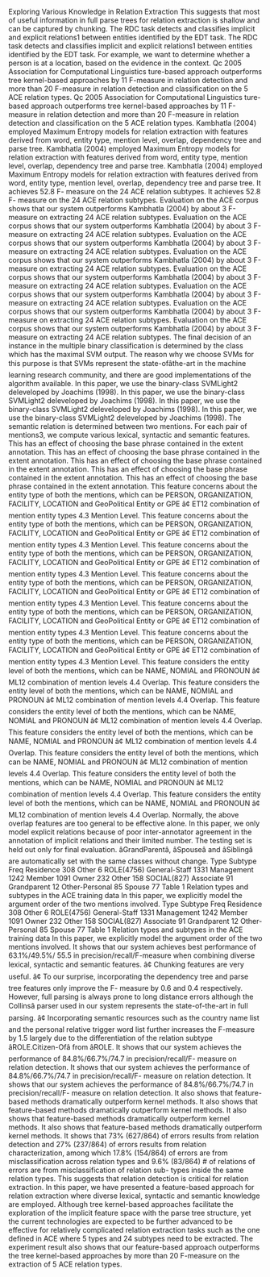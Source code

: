 Exploring Various Knowledge in Relation Extraction
This suggests that most of useful information in full parse trees for relation extraction is shallow and can be captured by chunking.
The RDC task detects and classifies implicit and explicit relations1 between entities identified by the EDT task.
The RDC task detects and classifies implicit and explicit relations1 between entities identified by the EDT task.
For example, we want to determine whether a person is at a location, based on the evidence in the context.
Qc 2005 Association for Computational Linguistics ture-based approach outperforms tree kernel-based approaches by 11 F-measure in relation detection and more than 20 F-measure in relation detection and classification on the 5 ACE relation types.
Qc 2005 Association for Computational Linguistics ture-based approach outperforms tree kernel-based approaches by 11 F-measure in relation detection and more than 20 F-measure in relation detection and classification on the 5 ACE relation types.
Kambhatla (2004) employed Maximum Entropy models for relation extraction with features derived from word, entity type, mention level, overlap, dependency tree and parse tree.
Kambhatla (2004) employed Maximum Entropy models for relation extraction with features derived from word, entity type, mention level, overlap, dependency tree and parse tree.
Kambhatla (2004) employed Maximum Entropy models for relation extraction with features derived from word, entity type, mention level, overlap, dependency tree and parse tree.
It achieves 52.8 F- measure on the 24 ACE relation subtypes.
It achieves 52.8 F- measure on the 24 ACE relation subtypes.
Evaluation on the ACE corpus shows that our system outperforms Kambhatla (2004) by about 3 F-measure on extracting 24 ACE relation subtypes.
Evaluation on the ACE corpus shows that our system outperforms Kambhatla (2004) by about 3 F-measure on extracting 24 ACE relation subtypes.
Evaluation on the ACE corpus shows that our system outperforms Kambhatla (2004) by about 3 F-measure on extracting 24 ACE relation subtypes.
Evaluation on the ACE corpus shows that our system outperforms Kambhatla (2004) by about 3 F-measure on extracting 24 ACE relation subtypes.
Evaluation on the ACE corpus shows that our system outperforms Kambhatla (2004) by about 3 F-measure on extracting 24 ACE relation subtypes.
Evaluation on the ACE corpus shows that our system outperforms Kambhatla (2004) by about 3 F-measure on extracting 24 ACE relation subtypes.
Evaluation on the ACE corpus shows that our system outperforms Kambhatla (2004) by about 3 F-measure on extracting 24 ACE relation subtypes.
Evaluation on the ACE corpus shows that our system outperforms Kambhatla (2004) by about 3 F-measure on extracting 24 ACE relation subtypes.
The final decision of an instance in the multiple binary classification is determined by the class which has the maximal SVM output.
The reason why we choose SVMs for this purpose is that SVMs represent the state-ofâthe-art in the machine learning research community, and there are good implementations of the algorithm available.
In this paper, we use the binary-class SVMLight2 deleveloped by Joachims (1998).
In this paper, we use the binary-class SVMLight2 deleveloped by Joachims (1998).
In this paper, we use the binary-class SVMLight2 deleveloped by Joachims (1998).
In this paper, we use the binary-class SVMLight2 deleveloped by Joachims (1998).
The semantic relation is determined between two mentions.
For each pair of mentions3, we compute various lexical, syntactic and semantic features.
This has an effect of choosing the base phrase contained in the extent annotation.
This has an effect of choosing the base phrase contained in the extent annotation.
This has an effect of choosing the base phrase contained in the extent annotation.
This has an effect of choosing the base phrase contained in the extent annotation.
This has an effect of choosing the base phrase contained in the extent annotation.
This feature concerns about the entity type of both the mentions, which can be PERSON, ORGANIZATION, FACILITY, LOCATION and GeoPolitical Entity or GPE â¢ ET12 combination of mention entity types 4.3 Mention Level.
This feature concerns about the entity type of both the mentions, which can be PERSON, ORGANIZATION, FACILITY, LOCATION and GeoPolitical Entity or GPE â¢ ET12 combination of mention entity types 4.3 Mention Level.
This feature concerns about the entity type of both the mentions, which can be PERSON, ORGANIZATION, FACILITY, LOCATION and GeoPolitical Entity or GPE â¢ ET12 combination of mention entity types 4.3 Mention Level.
This feature concerns about the entity type of both the mentions, which can be PERSON, ORGANIZATION, FACILITY, LOCATION and GeoPolitical Entity or GPE â¢ ET12 combination of mention entity types 4.3 Mention Level.
This feature concerns about the entity type of both the mentions, which can be PERSON, ORGANIZATION, FACILITY, LOCATION and GeoPolitical Entity or GPE â¢ ET12 combination of mention entity types 4.3 Mention Level.
This feature concerns about the entity type of both the mentions, which can be PERSON, ORGANIZATION, FACILITY, LOCATION and GeoPolitical Entity or GPE â¢ ET12 combination of mention entity types 4.3 Mention Level.
This feature considers the entity level of both the mentions, which can be NAME, NOMIAL and PRONOUN â¢ ML12 combination of mention levels 4.4 Overlap.
This feature considers the entity level of both the mentions, which can be NAME, NOMIAL and PRONOUN â¢ ML12 combination of mention levels 4.4 Overlap.
This feature considers the entity level of both the mentions, which can be NAME, NOMIAL and PRONOUN â¢ ML12 combination of mention levels 4.4 Overlap.
This feature considers the entity level of both the mentions, which can be NAME, NOMIAL and PRONOUN â¢ ML12 combination of mention levels 4.4 Overlap.
This feature considers the entity level of both the mentions, which can be NAME, NOMIAL and PRONOUN â¢ ML12 combination of mention levels 4.4 Overlap.
This feature considers the entity level of both the mentions, which can be NAME, NOMIAL and PRONOUN â¢ ML12 combination of mention levels 4.4 Overlap.
This feature considers the entity level of both the mentions, which can be NAME, NOMIAL and PRONOUN â¢ ML12 combination of mention levels 4.4 Overlap.
Normally, the above overlap features are too general to be effective alone.
In this paper, we only model explicit relations because of poor inter-annotator agreement in the annotation of implicit relations and their limited number.
The testing set is held out only for final evaluation.
âGrandParentâ, âSpouseâ and âSiblingâ are automatically set with the same classes without change.
Type Subtype Freq Residence 308 Other 6 ROLE(4756) General-Staff 1331 Management 1242 Member 1091 Owner 232 Other 158 SOCIAL(827) Associate 91 Grandparent 12 Other-Personal 85 Spouse 77 Table 1 Relation types and subtypes in the ACE training data In this paper, we explicitly model the argument order of the two mentions involved.
Type Subtype Freq Residence 308 Other 6 ROLE(4756) General-Staff 1331 Management 1242 Member 1091 Owner 232 Other 158 SOCIAL(827) Associate 91 Grandparent 12 Other-Personal 85 Spouse 77 Table 1 Relation types and subtypes in the ACE training data In this paper, we explicitly model the argument order of the two mentions involved.
It shows that our system achieves best performance of 63.1%/49.5%/ 55.5 in precision/recall/F-measure when combining diverse lexical, syntactic and semantic features.
â¢ Chunking features are very useful.
â¢ To our surprise, incorporating the dependency tree and parse tree features only improve the F- measure by 0.6 and 0.4 respectively.
However, full parsing is always prone to long distance errors although the Collinsâ parser used in our system represents the state-of-the-art in full parsing.
â¢ Incorporating semantic resources such as the country name list and the personal relative trigger word list further increases the F-measure by 1.5 largely due to the differentiation of the relation subtype âROLE.Citizen-Ofâ from âROLE.
It shows that our system achieves the performance of 84.8%/66.7%/74.7 in precision/recall/F- measure on relation detection.
It shows that our system achieves the performance of 84.8%/66.7%/74.7 in precision/recall/F- measure on relation detection.
It shows that our system achieves the performance of 84.8%/66.7%/74.7 in precision/recall/F- measure on relation detection.
It also shows that feature-based methods dramatically outperform kernel methods.
It also shows that feature-based methods dramatically outperform kernel methods.
It also shows that feature-based methods dramatically outperform kernel methods.
It also shows that feature-based methods dramatically outperform kernel methods.
It shows that 73% (627/864) of errors results from relation detection and 27% (237/864) of errors results from relation characterization, among which 17.8% (154/864) of errors are from misclassification across relation types and 9.6% (83/864) # of relations of errors are from misclassification of relation sub- types inside the same relation types.
This suggests that relation detection is critical for relation extraction.
In this paper, we have presented a feature-based approach for relation extraction where diverse lexical, syntactic and semantic knowledge are employed.
Although tree kernel-based approaches facilitate the exploration of the implicit feature space with the parse tree structure, yet the current technologies are expected to be further advanced to be effective for relatively complicated relation extraction tasks such as the one defined in ACE where 5 types and 24 subtypes need to be extracted.
The experiment result also shows that our feature-based approach outperforms the tree kernel-based approaches by more than 20 F-measure on the extraction of 5 ACE relation types.
